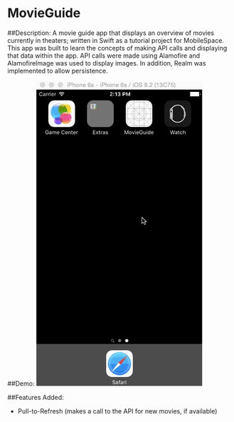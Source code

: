 # MovieGuide

##Description:
A movie guide app that displays an overview of movies currently in theaters; written in Swift as a tutorial project for MobileSpace. This app was built to learn the concepts of making API calls and displaying that data within the app. API calls were made using Alamofire and AlamofireImage was used to display images. In addition, Realm was implemented to allow persistence.

##Demo:
![](MoveGuide.gif)

##Features Added:
- Pull-to-Refresh (makes a call to the API for new movies, if available)
